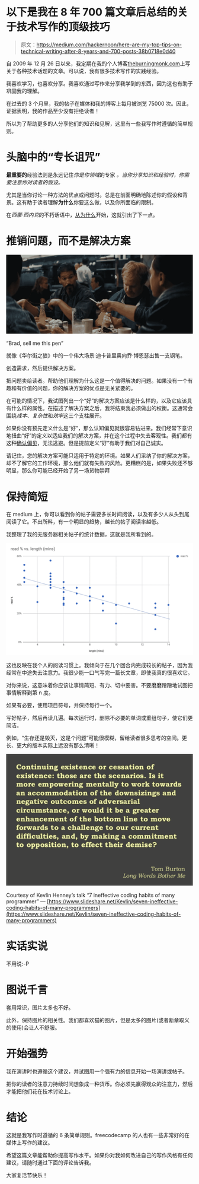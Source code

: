 # 以下是我在 8 年 700 篇文章后总结的关于技术写作的顶级技巧

> 原文：<https://medium.com/hackernoon/here-are-my-top-tips-on-technical-writing-after-8-years-and-700-posts-38b0718e0d40>

自 2009 年 12 月 26 日以来，我定期在我的个人博客[theburningmonk.com](https://theburningmonk.com)上写关于各种技术话题的文章。可以说，我有很多技术写作的实践经验。

我喜欢学习，也喜欢分享。我喜欢通过写作来分享我学到的东西，因为这也有助于巩固我的理解。

在过去的 3 个月里，我的帖子在媒体和我的博客上每月被浏览 75000 次。因此，证据表明，我的作品至少没有拒绝读者！

所以为了帮助更多的人分享他们的知识和见解，这里有一些我写作时遵循的简单规则。

# **头脑中的“专长诅咒”**

**最重要的**经验法则是永远记住*你是你领域*的专家 *。当你分享知识和经验时，你需要注意你对读者的假设。*

尤其是当你讨论一种方法的优点或问题时。总是在前面明确地陈述你的假设和背景。这有助于读者理解**为什么**你要这么做，以及你所面临的限制。

在*西蒙·西内克*的不朽话语中，[从为什么](https://www.youtube.com/watch?v=u4ZoJKF_VuA)开始，这就引出了下一点。

# **推销问题，而不是解决方案**

![](img/ddbcd4155edc55b3db61a91685929326.png)

“Brad, sell me this pen”

就像《华尔街之狼》中的一个伟大场景:迪卡普里奥向乔·博恩瑟出售一支钢笔。

创造需求，然后提供解决方案。

把问题卖给读者。帮助他们理解为什么这是一个值得解决的问题。如果没有一个有趣和有价值的问题，你的解决方案的优点是无关紧要的。

在可能的情况下，我试图列出一个“好”的解决方案应该是什么样的，以及它应该具有什么样的属性。在描述了解决方案之后，我将结束我必须做出的权衡。这通常会围绕*成本*、*复杂性*和*效率*这三个支柱展开。

如果你没有预先定义什么是“好”，那么认知偏见就很容易钻进来。我们经常下意识地扭曲“好”的定义以适应我们的解决方案，并在这个过程中失去客观性。我们都有这种[确认偏见](https://en.wikipedia.org/wiki/Confirmation_bias)，无法逃避。但是提前定义“好”有助于我们对自己诚实。

请记住，您的解决方案可能只适用于特定的环境。如果人们采纳了你的解决方案，却不了解它的工作环境，那么他们就有失败的风险。更糟糕的是，如果失败还不够明显，那么你可能已经开始了另一场货物崇拜

# 保持简短

在 medium 上，你可以看到你的帖子需要多长时间阅读，以及有多少人从头到尾阅读了它。不出所料，有一个明显的趋势，越长的帖子阅读率越低。

我整理了我的无服务器相关帖子的统计数据，这就是我所看到的。

![](img/eca0ed093de65ac591b09fbefce90e5b.png)

这也反映在我个人的阅读习惯上。我倾向于在几个回合内完成较长的帖子，因为我经常在中途失去注意力。我很少能一口气写完一篇长文章，即使我真的很喜欢它。

对你来说，这意味着你应该让事情简短、有力、切中要害。不要磨磨蹭蹭地试图把事情解释到第 n 度。

如果有必要，使用项目符号，并保持每行一个。

写好帖子，然后再读几遍。每次运行时，删除不必要的单词或重组句子，使它们更简洁。

例如，“生存还是毁灭，这是个问题”可能很模糊，留给读者很多思考的空间。更长、更大的版本实际上远没有那么清晰！

![](img/79869372b5697105729750a490d86289.png)

Courtesy of Kevlin Henney’s talk “7 ineffective coding habits of many programmer” — [https://www.slideshare.net/Kevlin/seven-ineffective-coding-habits-of-many-programmers](https://www.slideshare.net/Kevlin/seven-ineffective-coding-habits-of-many-programmers)

# **实话实说**

不用说:-P

# **图说千言**

套用常识，图片太多也不好。

此外，保持图片的相关性。我们都喜欢猫的图片，但是太多的图片(或者断章取义的使用)会让人不舒服。

# **开始强势**

我在演讲时也遵循这个建议，并试图用一个强有力的信息开始一场演讲或帖子。

把你的读者的注意力持续时间想象成一种货币。你必须先赢得观众的注意力，然后才能把他们花在技术讨论上。

# 结论

这就是我写作时遵循的 6 条简单规则。freecodecamp 的人也有一些非常好的在媒体上写作的建议。

希望这篇文章能帮助你提高写作水平。如果你对我如何改进自己的写作风格有任何建议，请随时通过下面的评论告诉我。

大家复活节快乐！